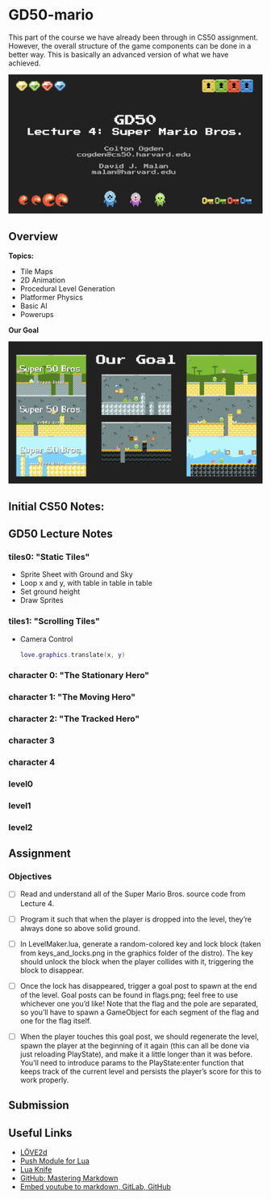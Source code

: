 # GD50-mario
This part of the course we have already been through in CS50 assignment. However, the overall structure of the game components can be done in a better way. This is basically an advanced version of what we have achieved.

<img src="img/title.png" width="700">


## Overview
**Topics:**
-   Tile Maps
-   2D Animation
-   Procedural Level Generation
-   Platformer Physics
-   Basic AI
-   Powerups

**Our Goal**

<img src="img/our-goal.png" width="700">


## Initial CS50 Notes:


## GD50 Lecture Notes

### tiles0: "Static Tiles"


-   Sprite Sheet with Ground and Sky
-   Loop x and y, with table in table in table
-   Set ground height
-   Draw Sprites


### tiles1: "Scrolling Tiles"
-   Camera Control

    ```lua
    love.graphics.translate(x, y)
    ```

### character 0: "The Stationary Hero"


### character 1: "The Moving Hero"


### character 2: "The Tracked Hero"


### character 3


### character 4


### level0


### level1


### level2



## Assignment
### Objectives
-   [ ] Read and understand all of the Super Mario Bros. source code from Lecture 4.
-   [ ] Program it such that when the player is dropped into the level, they’re always done so above solid ground.
-   [ ] In LevelMaker.lua, generate a random-colored key and lock block (taken from keys_and_locks.png in the graphics folder of the distro). The key should unlock the block when the player collides with it, triggering the block to disappear.
-   [ ] Once the lock has disappeared, trigger a goal post to spawn at the end of the level. Goal posts can be found in flags.png; feel free to use whichever one you’d like! Note that the flag and the pole are separated, so you’ll have to spawn a GameObject for each segment of the flag and one for the flag itself.
-   [ ] When the player touches this goal post, we should regenerate the level, spawn the player at the beginning of it again (this can all be done via just reloading PlayState), and make it a little longer than it was before. You’ll need to introduce params to the PlayState:enter function that keeps track of the current level and persists the player’s score for this to work properly.



## Submission


## Useful Links
-   [LÖVE2d](https://love2d.org/wiki/love)
-   [Push Module for Lua](https://github.com/Ulydev/push)
-   [Lua Knife](https://github.com/airstruck/knife)
-   [GitHub: Mastering Markdown](https://guides.github.com/features/mastering-markdown/)
-   [Embed youtube to markdown, GitLab, GitHub](http://embedyoutube.org/)
